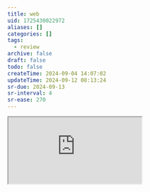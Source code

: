 ```yaml
---
title: web
uid: 1725430022972
aliases: []
categories: []
tags:
  - review
archive: false
draft: false
todo: false
createTime: 2024-09-04 14:07:02
updateTime: 2024-09-12 08:13:24
sr-due: 2024-09-13
sr-interval: 4
sr-ease: 270
---
```


<iframe
  class="iframe_full"
  src="https://dict.youdao.com/result?word=web&lang=en"
>
</iframe>
